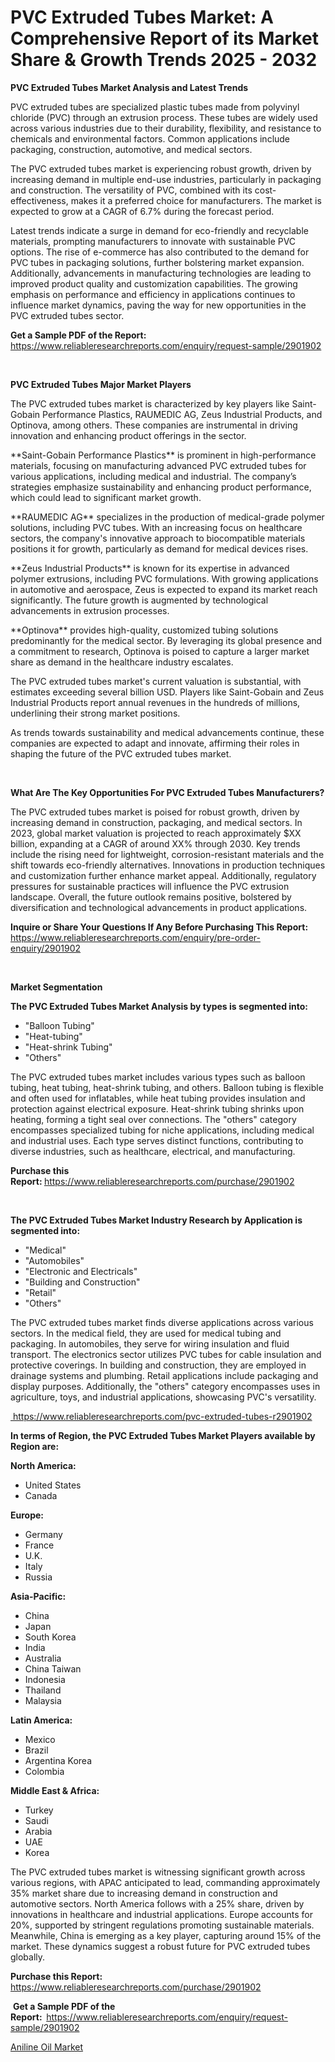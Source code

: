 <p><h1>PVC Extruded Tubes Market: A Comprehensive Report of its Market Share & Growth Trends 2025 - 2032</h1></p><p><strong>PVC Extruded Tubes Market Analysis and Latest Trends</strong></p>
<p><p>PVC extruded tubes are specialized plastic tubes made from polyvinyl chloride (PVC) through an extrusion process. These tubes are widely used across various industries due to their durability, flexibility, and resistance to chemicals and environmental factors. Common applications include packaging, construction, automotive, and medical sectors.</p><p>The PVC extruded tubes market is experiencing robust growth, driven by increasing demand in multiple end-use industries, particularly in packaging and construction. The versatility of PVC, combined with its cost-effectiveness, makes it a preferred choice for manufacturers. The market is expected to grow at a CAGR of 6.7% during the forecast period. </p><p>Latest trends indicate a surge in demand for eco-friendly and recyclable materials, prompting manufacturers to innovate with sustainable PVC options. The rise of e-commerce has also contributed to the demand for PVC tubes in packaging solutions, further bolstering market expansion. Additionally, advancements in manufacturing technologies are leading to improved product quality and customization capabilities. The growing emphasis on performance and efficiency in applications continues to influence market dynamics, paving the way for new opportunities in the PVC extruded tubes sector.</p></p>
<p><strong>Get a Sample PDF of the Report:&nbsp;</strong> <a href="https://www.reliableresearchreports.com/enquiry/request-sample/2901902?utm_campaign=3111&utm_medium=2&utm_source=Github&utm_content=ia&utm_term=16032025&utm_id=pvc-extruded-tubes">https://www.reliableresearchreports.com/enquiry/request-sample/2901902</a></p>
<p>&nbsp;</p>
<p><strong>PVC Extruded Tubes Major Market Players</strong></p>
<p><p>The PVC extruded tubes market is characterized by key players like Saint-Gobain Performance Plastics, RAUMEDIC AG, Zeus Industrial Products, and Optinova, among others. These companies are instrumental in driving innovation and enhancing product offerings in the sector.</p><p>**Saint-Gobain Performance Plastics** is prominent in high-performance materials, focusing on manufacturing advanced PVC extruded tubes for various applications, including medical and industrial. The company’s strategies emphasize sustainability and enhancing product performance, which could lead to significant market growth.</p><p>**RAUMEDIC AG** specializes in the production of medical-grade polymer solutions, including PVC tubes. With an increasing focus on healthcare sectors, the company's innovative approach to biocompatible materials positions it for growth, particularly as demand for medical devices rises. </p><p>**Zeus Industrial Products** is known for its expertise in advanced polymer extrusions, including PVC formulations. With growing applications in automotive and aerospace, Zeus is expected to expand its market reach significantly. The future growth is augmented by technological advancements in extrusion processes.</p><p>**Optinova** provides high-quality, customized tubing solutions predominantly for the medical sector. By leveraging its global presence and a commitment to research, Optinova is poised to capture a larger market share as demand in the healthcare industry escalates.</p><p>The PVC extruded tubes market's current valuation is substantial, with estimates exceeding several billion USD. Players like Saint-Gobain and Zeus Industrial Products report annual revenues in the hundreds of millions, underlining their strong market positions. </p><p>As trends towards sustainability and medical advancements continue, these companies are expected to adapt and innovate, affirming their roles in shaping the future of the PVC extruded tubes market.</p></p>
<p>&nbsp;</p>
<p><strong>What Are The Key Opportunities For PVC Extruded Tubes Manufacturers?</strong></p>
<p><p>The PVC extruded tubes market is poised for robust growth, driven by increasing demand in construction, packaging, and medical sectors. In 2023, global market valuation is projected to reach approximately $XX billion, expanding at a CAGR of around XX% through 2030. Key trends include the rising need for lightweight, corrosion-resistant materials and the shift towards eco-friendly alternatives. Innovations in production techniques and customization further enhance market appeal. Additionally, regulatory pressures for sustainable practices will influence the PVC extrusion landscape. Overall, the future outlook remains positive, bolstered by diversification and technological advancements in product applications.</p></p>
<p><strong>Inquire or Share Your Questions If Any Before Purchasing This Report:</strong> <a href="https://www.reliableresearchreports.com/enquiry/pre-order-enquiry/2901902?utm_campaign=3111&utm_medium=2&utm_source=Github&utm_content=ia&utm_term=16032025&utm_id=pvc-extruded-tubes">https://www.reliableresearchreports.com/enquiry/pre-order-enquiry/2901902</a></p>
<p>&nbsp;</p>
<p><strong>Market Segmentation</strong></p>
<p><strong>The PVC Extruded Tubes Market Analysis by types is segmented into:</strong></p>
<p><ul><li>"Balloon Tubing"</li><li>"Heat-tubing"</li><li>"Heat-shrink Tubing"</li><li>"Others"</li></ul></p>
<p><p>The PVC extruded tubes market includes various types such as balloon tubing, heat tubing, heat-shrink tubing, and others. Balloon tubing is flexible and often used for inflatables, while heat tubing provides insulation and protection against electrical exposure. Heat-shrink tubing shrinks upon heating, forming a tight seal over connections. The "others" category encompasses specialized tubing for niche applications, including medical and industrial uses. Each type serves distinct functions, contributing to diverse industries, such as healthcare, electrical, and manufacturing.</p></p>
<p><strong>Purchase this Report:&nbsp;</strong><a href="https://www.reliableresearchreports.com/purchase/2901902?utm_campaign=3111&utm_medium=2&utm_source=Github&utm_content=ia&utm_term=16032025&utm_id=pvc-extruded-tubes">https://www.reliableresearchreports.com/purchase/2901902</a></p>
<p>&nbsp;</p>
<p><strong>The PVC Extruded Tubes Market Industry Research by Application is segmented into:</strong></p>
<p><ul><li>"Medical"</li><li>"Automobiles"</li><li>"Electronic and Electricals"</li><li>"Building and Construction"</li><li>"Retail"</li><li>"Others"</li></ul></p>
<p><p>The PVC extruded tubes market finds diverse applications across various sectors. In the medical field, they are used for medical tubing and packaging. In automobiles, they serve for wiring insulation and fluid transport. The electronics sector utilizes PVC tubes for cable insulation and protective coverings. In building and construction, they are employed in drainage systems and plumbing. Retail applications include packaging and display purposes. Additionally, the "others" category encompasses uses in agriculture, toys, and industrial applications, showcasing PVC's versatility.</p></p>
<p><a href="https://www.reliableresearchreports.com/pvc-extruded-tubes-r2901902?utm_campaign=3111&utm_medium=2&utm_source=Github&utm_content=ia&utm_term=16032025&utm_id=pvc-extruded-tubes">&nbsp;https://www.reliableresearchreports.com/pvc-extruded-tubes-r2901902</a></p>
<p><strong>In terms of Region, the PVC Extruded Tubes Market Players available by Region are:</strong></p>
<p>
    <p> <strong> North America: </strong>
        <ul>
            <li>United States</li>
            <li>Canada</li>
        </ul>
        </p> 
    <p> <strong> Europe: </strong>
        <ul>
            <li>Germany</li>
            <li>France</li>
            <li>U.K.</li>
            <li>Italy</li>
            <li>Russia</li>
        </ul>
        </p> 
    <p> <strong> Asia-Pacific: </strong>
        <ul>
            <li>China</li>
            <li>Japan</li>
            <li>South Korea</li>
            <li>India</li>
            <li>Australia</li>
            <li>China Taiwan</li>
            <li>Indonesia</li>
            <li>Thailand</li>
            <li>Malaysia</li>
        </ul>
        </p> 
    <p> <strong> Latin America: </strong>
        <ul>
            <li>Mexico</li>
            <li>Brazil</li>
            <li>Argentina Korea</li>
            <li>Colombia</li>
        </ul>
        </p> 
    <p> <strong> Middle East & Africa: </strong>
        <ul>
            <li>Turkey</li>
            <li>Saudi</li>
            <li>Arabia</li>
            <li>UAE</li>
            <li>Korea</li>
        </ul>
    </p>
    </p>
<p><p>The PVC extruded tubes market is witnessing significant growth across various regions, with APAC anticipated to lead, commanding approximately 35% market share due to increasing demand in construction and automotive sectors. North America follows with a 25% share, driven by innovations in healthcare and industrial applications. Europe accounts for 20%, supported by stringent regulations promoting sustainable materials. Meanwhile, China is emerging as a key player, capturing around 15% of the market. These dynamics suggest a robust future for PVC extruded tubes globally.</p></p>
<p><strong>Purchase this Report: </strong><a href="https://www.reliableresearchreports.com/purchase/2901902?utm_campaign=3111&utm_medium=2&utm_source=Github&utm_content=ia&utm_term=16032025&utm_id=pvc-extruded-tubes">https://www.reliableresearchreports.com/purchase/2901902</a></p>
<p>&nbsp;<strong>Get a Sample PDF of the Report:&nbsp;&nbsp;</strong><a href="https://www.reliableresearchreports.com/enquiry/request-sample/2901902?utm_campaign=3111&utm_medium=2&utm_source=Github&utm_content=ia&utm_term=16032025&utm_id=pvc-extruded-tubes">https://www.reliableresearchreports.com/enquiry/request-sample/2901902</a></p>
<p><strong></strong></p>
<p><p><a href="https://github.com/dushornerfe/Market-Research-Report-List-1/blob/main/aniline-oil-market.md?utm_campaign=3111&utm_medium=2&utm_source=Github&utm_content=ia&utm_term=16032025&utm_id=pvc-extruded-tubes">Aniline Oil Market</a></p></p>